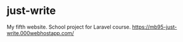 # just-write
My fifth website. School project for Laravel course.
https://mb95-just-write.000webhostapp.com/
